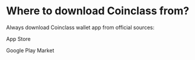 # Where to download Coinclass from?

Always download Coinclass wallet app from official sources:

App Store



Google Play Market



